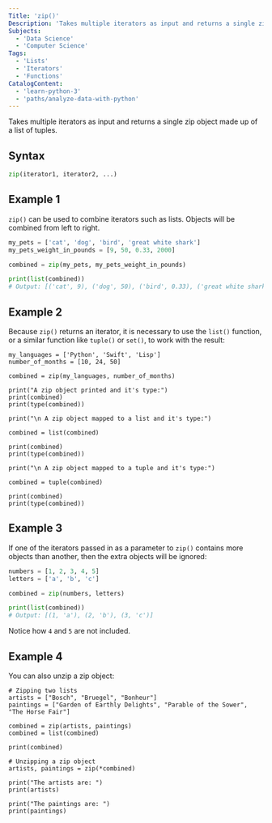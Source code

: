 ```yaml
---
Title: 'zip()'
Description: 'Takes multiple iterators as input and returns a single zip object made up of a list of tuples.'
Subjects:
  - 'Data Science'
  - 'Computer Science'
Tags:
  - 'Lists'
  - 'Iterators'
  - 'Functions'
CatalogContent:
  - 'learn-python-3'
  - 'paths/analyze-data-with-python'
---
```


Takes multiple iterators as input and returns a single zip object made up of a list of tuples.

## Syntax

```python
zip(iterator1, iterator2, ...)
```

## Example 1

`zip()` can be used to combine iterators such as lists. Objects will be combined from left to right.

```python
my_pets = ['cat', 'dog', 'bird', 'great white shark']
my_pets_weight_in_pounds = [9, 50, 0.33, 2000]

combined = zip(my_pets, my_pets_weight_in_pounds)

print(list(combined))
# Output: [('cat', 9), ('dog', 50), ('bird', 0.33), ('great white shark', 2000)]
```

## Example 2

Because `zip()` returns an iterator, it is necessary to use the `list()` function, or a similar function like `tuple()` or `set()`, to work with the result:

```codebyte/py
my_languages = ['Python', 'Swift', 'Lisp']
number_of_months = [10, 24, 50]

combined = zip(my_languages, number_of_months)

print("A zip object printed and it's type:")
print(combined)
print(type(combined))

print("\n A zip object mapped to a list and it's type:")

combined = list(combined)

print(combined)
print(type(combined))

print("\n A zip object mapped to a tuple and it's type:")

combined = tuple(combined)

print(combined)
print(type(combined))
```

## Example 3

If one of the iterators passed in as a parameter to `zip()` contains more objects than another, then the extra objects will be ignored:

```python
numbers = [1, 2, 3, 4, 5]
letters = ['a', 'b', 'c']

combined = zip(numbers, letters)

print(list(combined))
# Output: [(1, 'a'), (2, 'b'), (3, 'c')]
```

Notice how `4` and `5` are not included.

## Example 4

You can also unzip a zip object:

```codebyte/py
# Zipping two lists
artists = ["Bosch", "Bruegel", "Bonheur"]
paintings = ["Garden of Earthly Delights", "Parable of the Sower", "The Horse Fair"]

combined = zip(artists, paintings)
combined = list(combined)

print(combined)

# Unzipping a zip object
artists, paintings = zip(*combined)

print("The artists are: ")
print(artists)

print("The paintings are: ")
print(paintings)
```
